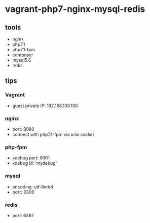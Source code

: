 # vagrant-php7-nginx-mysql-redis

## tools

* nginx
* php7.1
* php7.1-fpm
* composer
* mysql5.6
* redis

## tips
### Vagrant
* guest private IP: 192.168.100.100

### nginx
* port: 8080
* connect with php7.1-fpm via unix socket

### php-fpm
* xdebug port: 9001
* xdebug id: 'mydebug'

### mysql
* encoding: utf-8mb4
* port: 3306

### redis
* port: 6397
